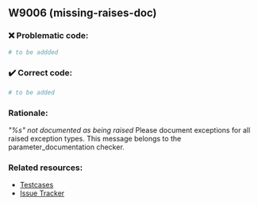## W9006 (missing-raises-doc)

### :x: Problematic code:

```python
# to be addded
```

### :heavy_check_mark: Correct code:

```python
# to be added
```

### Rationale:

 *"%s" not documented as being raised*
  Please document exceptions for all raised exception types. This message
  belongs to the parameter_documentation checker.



### Related resources:

- [Testcases](#)
- [Issue Tracker](https://github.com/PyCQA/pylint/issues?q=is%3Aissue+%22missing-raises-doc%22+OR+%22W9006%22)
